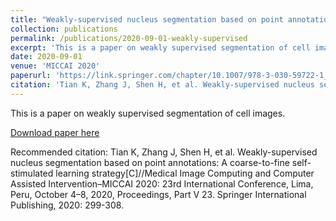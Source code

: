```yaml
---
title: "Weakly-supervised nucleus segmentation based on point annotations: A coarse-to-fine self-stimulated learning strategy"
collection: publications
permalink: /publications/2020-09-01-weakly-supervised
excerpt: 'This is a paper on weakly supervised segmentation of cell images.'
date: 2020-09-01
venue: 'MICCAI 2020'
paperurl: 'https://link.springer.com/chapter/10.1007/978-3-030-59722-1_29'
citation: 'Tian K, Zhang J, Shen H, et al. Weakly-supervised nucleus segmentation based on point annotations: A coarse-to-fine self-stimulated learning strategy[C]//Medical Image Computing and Computer Assisted Intervention–MICCAI 2020: 23rd International Conference, Lima, Peru, October 4–8, 2020, Proceedings, Part V 23. Springer International Publishing, 2020: 299-308.'
---
```

This is a paper on weakly supervised segmentation of cell images.

[Download paper here](https://link.springer.com/chapter/10.1007/978-3-030-59722-1_29)

Recommended citation: Tian K, Zhang J, Shen H, et al. Weakly-supervised nucleus segmentation based on point annotations: A coarse-to-fine self-stimulated learning strategy[C]//Medical Image Computing and Computer Assisted Intervention–MICCAI 2020: 23rd International Conference, Lima, Peru, October 4–8, 2020, Proceedings, Part V 23. Springer International Publishing, 2020: 299-308.
